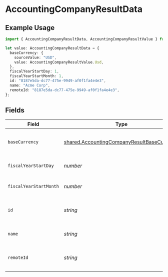 # AccountingCompanyResultData

## Example Usage

```typescript
import { AccountingCompanyResultData, AccountingCompanyResultValue } from "@stackone/stackone-client-ts/sdk/models/shared";

let value: AccountingCompanyResultData = {
  baseCurrency: {
    sourceValue: "USD",
    value: AccountingCompanyResultValue.Usd,
  },
  fiscalYearStartDay: 1,
  fiscalYearStartMonth: 1,
  id: "8187e5da-dc77-475e-9949-af0f1fa4e4e3",
  name: "Acme Corp",
  remoteId: "8187e5da-dc77-475e-9949-af0f1fa4e4e3",
};
```

## Fields

| Field                                                                                                           | Type                                                                                                            | Required                                                                                                        | Description                                                                                                     | Example                                                                                                         |
| --------------------------------------------------------------------------------------------------------------- | --------------------------------------------------------------------------------------------------------------- | --------------------------------------------------------------------------------------------------------------- | --------------------------------------------------------------------------------------------------------------- | --------------------------------------------------------------------------------------------------------------- |
| `baseCurrency`                                                                                                  | [shared.AccountingCompanyResultBaseCurrency](../../../sdk/models/shared/accountingcompanyresultbasecurrency.md) | :heavy_minus_sign:                                                                                              | Default currency for the company                                                                                |                                                                                                                 |
| `fiscalYearStartDay`                                                                                            | *number*                                                                                                        | :heavy_minus_sign:                                                                                              | Fiscal year start day (1-31)                                                                                    | 1                                                                                                               |
| `fiscalYearStartMonth`                                                                                          | *number*                                                                                                        | :heavy_minus_sign:                                                                                              | Fiscal year start month (1-12)                                                                                  | 1                                                                                                               |
| `id`                                                                                                            | *string*                                                                                                        | :heavy_minus_sign:                                                                                              | Unique identifier                                                                                               | 8187e5da-dc77-475e-9949-af0f1fa4e4e3                                                                            |
| `name`                                                                                                          | *string*                                                                                                        | :heavy_minus_sign:                                                                                              | Name of the company                                                                                             | Acme Corp                                                                                                       |
| `remoteId`                                                                                                      | *string*                                                                                                        | :heavy_minus_sign:                                                                                              | Provider's unique identifier                                                                                    | 8187e5da-dc77-475e-9949-af0f1fa4e4e3                                                                            |